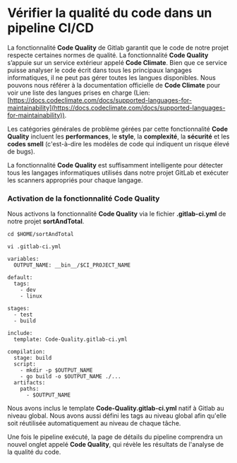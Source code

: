 # Vérifier la qualité du code dans un pipeline CI/CD

La fonctionnalité **Code Quality** de Gitlab garantit que le code de notre projet respecte certaines normes de qualité. La fonctionnalité **Code Quality** s’appuie sur un service extérieur appelé **Code Climate**. Bien que ce service puisse analyser le code écrit dans tous les principaux langages informatiques, il ne peut pas gérer toutes les langues disponibles. Nous pouvons nous référer à la documentation officielle de **Code Climate** pour voir une liste des langues prises en charge (Lien: [https://docs.codeclimate.com/docs/supported-languages-for-maintainability](https://docs.codeclimate.com/docs/supported-languages-for-maintainability)).

Les catégories générales de problème gérées par cette fonctionnalité **Code Quality** incluent les **performances**, le **style**, la **complexité**, la **sécurité** et les **codes smell** (c'est-à-dire les modèles de code qui indiquent un risque élevé de bugs).

La fonctionnalité **Code Quality** est suffisamment intelligente pour détecter tous les langages informatiques utilisés dans notre projet GitLab et exécuter les scanners appropriés pour chaque langage.

### Activation de la fonctionnalité Code Quality

Nous activons la fonctionnalité **Code Quality** via le fichier **.gitlab-ci.yml** de notre projet **sortAndTotal**.

```
cd $HOME/sortAndTotal
```

```
vi .gitlab-ci.yml
```

```
variables:
  OUTPUT_NAME: __bin__/$CI_PROJECT_NAME

default:
  tags:
    - dev
    - linux

stages:
  - test
  - build

include:
  template: Code-Quality.gitlab-ci.yml

compilation:
  stage: build
  script:
    - mkdir -p $OUTPUT_NAME
    - go build -o $OUTPUT_NAME ./...
  artifacts:
    paths:
      - $OUTPUT_NAME
```

Nous avons inclus le template **Code-Quality.gitlab-ci.yml** natif à Gitlab au niveau global. Nous avons aussi défini les tags au niveau global afin qu'elle soit réutilisée automatiquement au niveau de chaque tâche.

Une fois le pipeline exécuté, la page de détails du pipeline comprendra un nouvel onglet appelé **Code Quality**, qui révèle les résultats de l'analyse de la qualité du code.